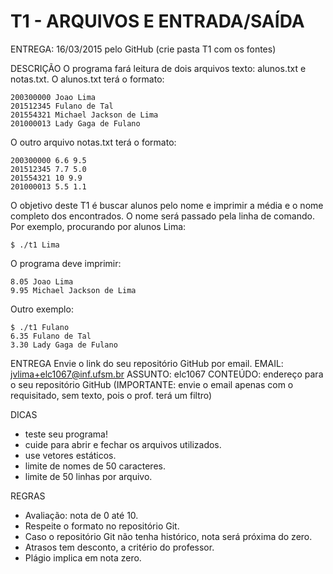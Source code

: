 # T1 - ARQUIVOS E ENTRADA/SAÍDA
ENTREGA: 16/03/2015 pelo GitHub (crie pasta T1 com os fontes)

DESCRIÇÃO
O programa fará leitura de dois arquivos texto: alunos.txt e notas.txt.
O alunos.txt terá o formato:
```
200300000 Joao Lima
201512345 Fulano de Tal
201554321 Michael Jackson de Lima
201000013 Lady Gaga de Fulano
```
O outro arquivo notas.txt terá o formato:
```
200300000 6.6 9.5
201512345 7.7 5.0
201554321 10 9.9
201000013 5.5 1.1
```
O objetivo deste T1 é buscar alunos pelo nome e imprimir a média e o nome completo dos
encontrados.
O nome será passado pela linha de comando. Por exemplo, procurando por alunos Lima:
```
$ ./t1 Lima
```
O programa deve imprimir:
```
8.05 Joao Lima
9.95 Michael Jackson de Lima
```
Outro exemplo:
```
$ ./t1 Fulano
6.35 Fulano de Tal
3.30 Lady Gaga de Fulano
```

ENTREGA
Envie o link do seu repositório GitHub por email.
EMAIL: jvlima+elc1067@inf.ufsm.br
ASSUNTO: elc1067
CONTEÚDO: endereço para o seu repositório GitHub
(IMPORTANTE: envie o email apenas com o requisitado, sem texto, pois o prof.
terá um filtro)

DICAS
- teste seu programa!
- cuide para abrir e fechar os arquivos utilizados.
- use vetores estáticos.
- limite de nomes de 50 caracteres.
- limite de 50 linhas por arquivo.

REGRAS
- Avaliação: nota de 0 até 10.
- Respeite o formato no repositório Git.
- Caso o repositório Git não tenha histórico, nota será próxima do zero.
- Atrasos tem desconto, a critério do professor.
- Plágio implica em nota zero.
